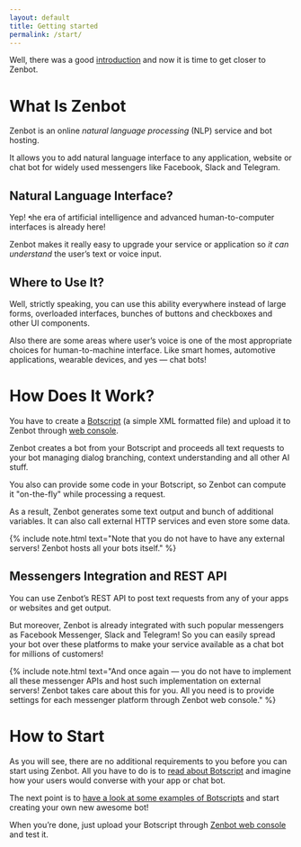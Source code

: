 ```yaml
---
layout: default
title: Getting started
permalink: /start/
---
```


Well, there was a good [introduction](/) and now it is time to get closer to Zenbot.

# What Is Zenbot
Zenbot is an online _natural language processing_ (NLP) service and bot hosting.

It allows you to add natural language interface to any application, website or chat bot for widely used messengers like Facebook, Slack and Telegram.

## Natural Language Interface?
Yep! າhe era of artificial intelligence and advanced human-to-computer interfaces is already here!

Zenbot makes it really easy to upgrade your service or application so _it can understand_ the user’s text or voice input.

## Where to Use It?
Well, strictly speaking, you can use this ability everywhere instead of large forms, overloaded interfaces, bunches of buttons and checkboxes and other UI components.

Also there are some areas where user’s voice is one of the most appropriate choices for human-to-machine interface.
Like smart homes, automotive applications, wearable devices, and yes — chat bots!

# How Does It Work?
You have to create a [Botscript](/botscript/) (a simple XML formatted file) and upload it to Zenbot through [web console](https://zenbot.org).

Zenbot creates a bot from your Botscript and proceeds all text requests to your bot managing dialog branching, context understanding and all other AI stuff.

You also can provide some code in your Botscript, so Zenbot can compute it "on-the-fly" while processing a request.

As a result, Zenbot generates some text output and bunch of additional variables. It can also call external HTTP services and even store some data.

{% include note.html text="Note that you do not have to have any external servers! Zenbot hosts all your bots itself." %}

## Messengers Integration and REST API
You can use Zenbot’s REST API to post text requests from any of your apps or websites and get output.

But moreover, Zenbot is already integrated with such popular messengers as Facebook Messenger, Slack and Telegram!
So you can easily spread your bot over these platforms to make your service available as a chat bot for millions of customers!

{% include note.html text="And once again — you do not have to implement all these messenger APIs and host such implementation on external servers! Zenbot takes care about this for you. All you need is to provide settings for each messenger platform through Zenbot web console." %}

# How to Start
As you will see, there are no additional requirements to you before you can start using Zenbot.
All you have to do is to [read about Botscript](/botscript/) and imagine how your users would converse with your app or chat bot.

The next point is to [have a look at some examples of Botscripts](/soon/) and start creating your own new awesome bot!

When you’re done, just upload your Botscript through [Zenbot web console](https://zenbot.org) and test it.